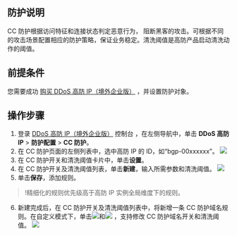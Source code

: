 ## 防护说明
CC 防护根据访问特征和连接状态判定恶意行为， 阻断黑客的攻击。可根据不同的攻击场景配置相应的防护策略，保证业务稳定。清洗阈值是高防产品启动清洗动作的阈值。


## 前提条件
您需要成功 [购买 DDoS 高防 IP（境外企业版）](https://cloud.tencent.com/document/product/1014/56255)  ，并设置防护对象。


## 操作步骤
1. 登录 [DDoS 高防 IP（境外企业版）](https://console.cloud.tencent.com/ddos/ddos-basic) 控制台 ，在左侧导航中，单击 **DDoS 高防 IP** > **防护配置** > **CC 防护**。
2. 在 CC 防护页面的左侧列表中，选中高防 IP 的 ID，如“bgp-00xxxxxx”。
![](https://qcloudimg.tencent-cloud.cn/raw/8dffdad7a2bb7a9cf45d59390c4597d1.png)
3. 在 CC 防护开关和清洗阈值卡片中，单击**设置**。
4. 在 CC 防护开关及清洗阈值列表，单击**新建**，输入所需参数和清洗阈值。
![](https://qcloudimg.tencent-cloud.cn/raw/3bb75463601648bae803b71ffff4174d.png)
5. 单击**保存**，添加规则。
>!精细化的规则优先级高于高防 IP 实例全局维度下的规则。
>
6. 新建完成后，在 CC 防护开关及清洗阈值列表中，将新增一条 CC 防护域名规则。在自定义模式下，单击![](https://qcloudimg.tencent-cloud.cn/raw/1e38c0dc7ff3e8074918e49f85df84f6.png)和![](https://qcloudimg.tencent-cloud.cn/raw/ec3b78b7673c4cbe941c754547507839.png) ，支持修改 CC 防护域名开关和清洗阈值。
![](https://qcloudimg.tencent-cloud.cn/raw/307ae11dc76d9417bac37fe449d53e54.png)
